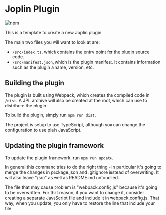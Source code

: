 # Joplin Plugin

[![npm](https://img.shields.io/npm/v/joplin-plugin-anki-sync)](https://www.npmjs.com/package/joplin-plugin-anki-sync)

This is a template to create a new Joplin plugin.

The main two files you will want to look at are:

- `/src/index.ts`, which contains the entry point for the plugin source code.
- `/src/manifest.json`, which is the plugin manifest. It contains information
  such as the plugin a name, version, etc.

## Building the plugin

The plugin is built using Webpack, which creates the compiled code in `/dist`. A
JPL archive will also be created at the root, which can use to distribute the
plugin.

To build the plugin, simply run `npm run dist`.

The project is setup to use TypeScript, although you can change the
configuration to use plain JavaScript.

## Updating the plugin framework

To update the plugin framework, run `npm run update`.

In general this command tries to do the right thing - in particular it's going
to merge the changes in package.json and .gitignore instead of overwriting. It
will also leave "/src" as well as README.md untouched.

The file that may cause problem is "webpack.config.js" because it's going to be
overwritten. For that reason, if you want to change it, consider creating a
separate JavaScript file and include it in webpack.config.js. That way, when you
update, you only have to restore the line that include your file.
